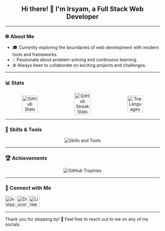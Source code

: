 <h2 align="center">Hi there! 👋 I'm Irsyam, a Full Stack Web Developer</h2>

---

### 🌐 About Me

- 🎓 Currently exploring the boundaries of web development with modern tools and frameworks.
- 💡 Passionate about problem-solving and continuous learning.
- ⚙️ Always keen to collaborate on exciting projects and challenges.

---

### 📊 Stats

<div align="center" style="display:flex; flex-direction:row; justify-content:space-between; align-items:center;">
  <img src="https://github-readme-streak-stats.herokuapp.com/?user=irsyamokta&theme=bear&hide_border=true" alt="GitHub Stats" width="32%"/>
  <img src="https://github-readme-stats.vercel.app/api?username=irsyamokta&theme=bear&show_icons=true&hide_border=true&count_private=true" alt="GitHub Streak Stats" width="32%"/>
  <img src="https://github-readme-stats.vercel.app/api/top-langs/?username=irsyamokta&theme=bear&show_icons=true&hide_border=true&layout=compact" alt="Top Languages" width="32%"/>
</div>

---

### 🌟 Skills & Tools

<div align="center">
  <img src="https://skillicons.dev/icons?i=html,css,tailwind,js,php,go,python,laravel,next,express,nodejs,docker,git,github,mysql,postgres,postman,gcp&perline=9" alt="Skills and Tools"/>
</div>

---

### 🏆 Achievements

<div align="center">
  <img src="https://github-profile-trophy.vercel.app/?username=irsyamokta&theme=onedark" alt="GitHub Trophies"/>
</div>

---

### 🔗 Connect with Me

<div align="left">
  <a href="https://www.instagram.com/pratamaryd">
    <img src="https://img.shields.io/static/v1?message=Instagram&logo=instagram&label=&color=E4405F&logoColor=white&labelColor=&style=for-the-badge" height="35" alt="Instagram"/>
  </a>
  <a href="https://discordapp.com/users/pratamaryd">
    <img src="https://img.shields.io/static/v1?message=Discord&logo=discord&label=&color=7289DA&logoColor=white&labelColor=&style=for-the-badge" height="35" alt="Discord"/>
  </a>
  <a href="https://www.linkedin.com/in/irsyamokta">
    <img src="https://img.shields.io/static/v1?message=LinkedIn&logo=linkedin&label=&color=0077B5&logoColor=white&labelColor=&style=for-the-badge" height="35" alt="LinkedIn"/>
  </a>
</div>

---

Thank you for stopping by! 🚀 Feel free to reach out to me on any of my socials.
